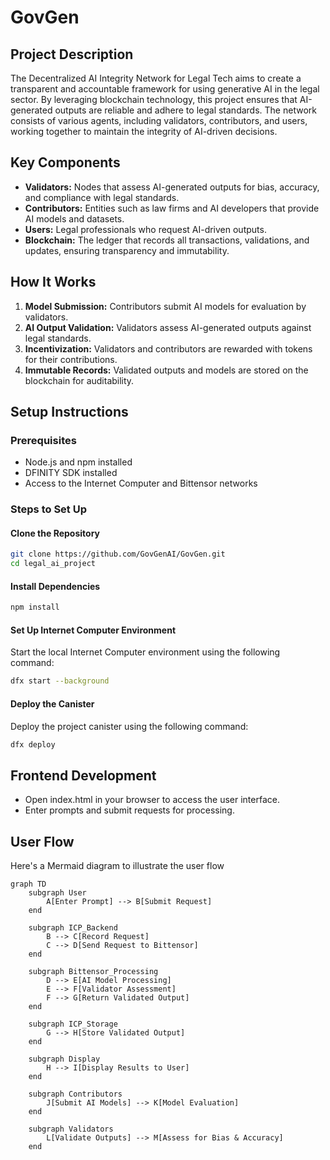 # GovGen

## Project Description
The Decentralized AI Integrity Network for Legal Tech aims to create a transparent and accountable framework for using generative AI in the legal sector. By leveraging blockchain technology, this project ensures that AI-generated outputs are reliable and adhere to legal standards. The network consists of various agents, including validators, contributors, and users, working together to maintain the integrity of AI-driven decisions.

## Key Components
- **Validators:** Nodes that assess AI-generated outputs for bias, accuracy, and compliance with legal standards.
- **Contributors:** Entities such as law firms and AI developers that provide AI models and datasets.
- **Users:** Legal professionals who request AI-driven outputs.
- **Blockchain:** The ledger that records all transactions, validations, and updates, ensuring transparency and immutability.

## How It Works
1. **Model Submission:** Contributors submit AI models for evaluation by validators.
2. **AI Output Validation:** Validators assess AI-generated outputs against legal standards.
3. **Incentivization:** Validators and contributors are rewarded with tokens for their contributions.
4. **Immutable Records:** Validated outputs and models are stored on the blockchain for auditability.

## Setup Instructions

### Prerequisites
- Node.js and npm installed
- DFINITY SDK installed
- Access to the Internet Computer and Bittensor networks

### Steps to Set Up

#### Clone the Repository
```bash
git clone https://github.com/GovGenAI/GovGen.git
cd legal_ai_project
```

#### Install Dependencies
```bash
npm install
```

#### Set Up Internet Computer Environment
Start the local Internet Computer environment using the following command:
```bash
dfx start --background
```

#### Deploy the Canister
Deploy the project canister using the following command:
```bash
dfx deploy
```

## Frontend Development
- Open index.html in your browser to access the user interface.
- Enter prompts and submit requests for processing.

## User Flow
Here's a Mermaid diagram to illustrate the user flow
```mermaid
graph TD
    subgraph User
        A[Enter Prompt] --> B[Submit Request]
    end

    subgraph ICP_Backend
        B --> C[Record Request]
        C --> D[Send Request to Bittensor]
    end

    subgraph Bittensor_Processing
        D --> E[AI Model Processing]
        E --> F[Validator Assessment]
        F --> G[Return Validated Output]
    end

    subgraph ICP_Storage
        G --> H[Store Validated Output]
    end

    subgraph Display
        H --> I[Display Results to User]
    end

    subgraph Contributors
        J[Submit AI Models] --> K[Model Evaluation]
    end

    subgraph Validators
        L[Validate Outputs] --> M[Assess for Bias & Accuracy]
    end
```


